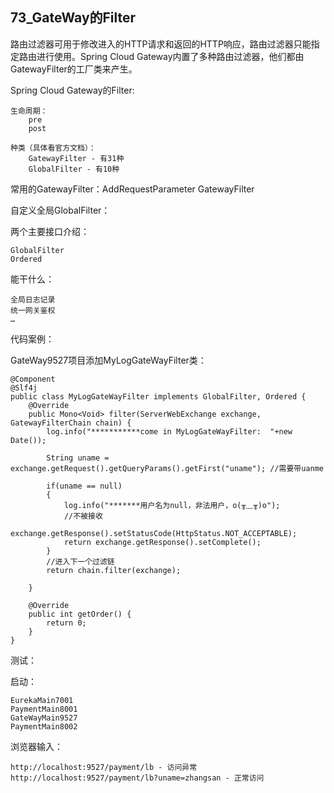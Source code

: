 ## 73_GateWay的Filter

路由过滤器可用于修改进入的HTTP请求和返回的HTTP响应，路由过滤器只能指定路由进行使用。Spring Cloud Gateway内置了多种路由过滤器，他们都由GatewayFilter的工厂类来产生。

Spring Cloud Gateway的Filter:

    生命周期：
        pre
        post
    
    种类（具体看官方文档）：
        GatewayFilter - 有31种
        GlobalFilter - 有10种

常用的GatewayFilter：AddRequestParameter GatewayFilter

自定义全局GlobalFilter：

两个主要接口介绍：

    GlobalFilter
    Ordered

能干什么：

    全局日志记录
    统一网关鉴权
    …

代码案例：

GateWay9527项目添加MyLogGateWayFilter类：


```
@Component
@Slf4j
public class MyLogGateWayFilter implements GlobalFilter, Ordered {
    @Override
    public Mono<Void> filter(ServerWebExchange exchange, GatewayFilterChain chain) {
        log.info("***********come in MyLogGateWayFilter:  "+new Date());

        String uname = exchange.getRequest().getQueryParams().getFirst("uname"); //需要带uanme

        if(uname == null)
        {
            log.info("*******用户名为null，非法用户，o(╥﹏╥)o");
            //不被接收
            exchange.getResponse().setStatusCode(HttpStatus.NOT_ACCEPTABLE);
            return exchange.getResponse().setComplete();
        }
        //进入下一个过滤链
        return chain.filter(exchange);

    }

    @Override
    public int getOrder() {
        return 0;
    }
}
```

测试：

启动：

    EurekaMain7001
    PaymentMain8001
    GateWayMain9527
    PaymentMain8002

浏览器输入：

    http://localhost:9527/payment/lb - 访问异常
    http://localhost:9527/payment/lb?uname=zhangsan - 正常访问
